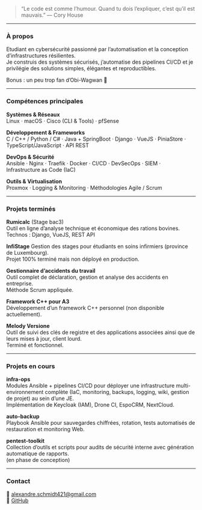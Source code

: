 > “Le code est comme l’humour. Quand tu dois l’expliquer, c’est qu’il est mauvais.” — Cory House

---

### À propos

Etudiant en cybersécurité passionné par l’automatisation et la conception d’infrastructures résilientes.   <br>
Je construis des systèmes sécurisés, j’automatise des pipelines CI/CD et je privilégie des solutions simples, élégantes et reproductibles.  <br>

Bonus : un peu trop fan d’Obi-Wagwan 🐶

---

### Compétences principales

**Systèmes & Réseaux**  
Linux · macOS · Cisco (CLI & Tools) · pfSense

**Développement & Frameworks**  
C / C++ / Python / C# · Java + SpringBoot · Django · VueJS · PiniaStore · TypeScript/JavaScript · API REST

**DevOps & Sécurité**  
Ansible · Nginx · Traefik · Docker · CI/CD · DevSecOps · SIEM · Infrastructure as Code (IaC)

**Outils & Virtualisation**  
Proxmox · Logging & Monitoring · Méthodologies Agile / Scrum

---

### Projets terminés

**Rumicalc** (Stage bac3)  
Outil en ligne d’analyse technique et économique des rations bovines.  <br>
Technos : Django, VueJS, REST API

**InfiStage** 
Gestion des stages pour étudiants en soins infirmiers (province de Luxembourg).  <br>
Projet 100% terminé mais non déployé en production.

**Gestionnaire d’accidents du travail**  
Outil complet de déclaration, gestion et analyse des accidents en entreprise.  <br>
Méthode Scrum appliquée.

**Framework C++ pour A3**  
Développement d’un framework C++ personnel (non disponible actuellement).  <br>

**Melody Versione**  
Outil de suivi des clés de registre et des applications associées ainsi que de leurs mises à jour, client lourd. <br>
Terminé et fonctionnel.

---

### Projets en cours

**infra-ops**  
Modules Ansible + pipelines CI/CD pour déployer une infrastructure multi-environnement complète (IaC, monitoring, backups, logging, wiki, gestion de projet) au sein d’une JE.  <br>
Implémentation de Keycloak (IAM), Drone CI, EspoCRM, NextCloud.

**auto-backup**  
Playbook Ansible pour sauvegardes chiffrées, rotation, tests automatisés de restauration et monitoring Web.

**pentest-toolkit**  
Collection d’outils et scripts pour audits de sécurité interne avec génération automatique de rapports.  <br>
(en phase de conception)

---

### Contact

📧 alexandre.schmidt421@gmail.com  
🐙 [GitHub](https://github.com/alexandre-schmidt)
